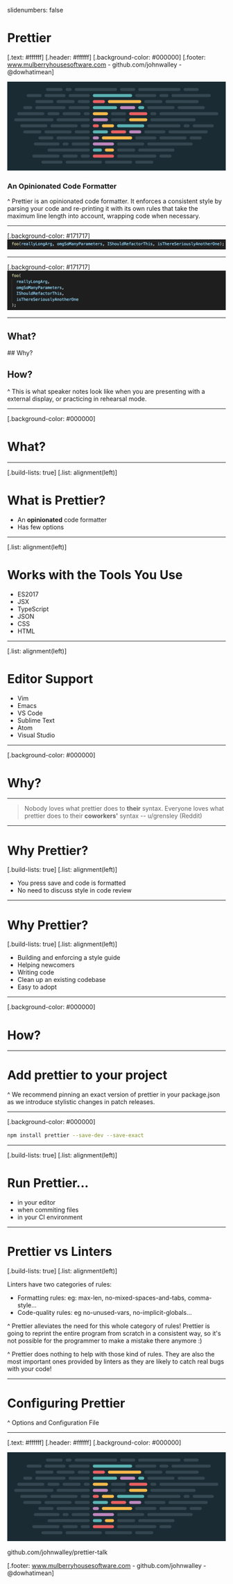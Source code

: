 slidenumbers: false

# Prettier
[.text: #ffffff]
[.header: #ffffff]
[.background-color: #000000]
[.footer: www.mulberryhousesoftware.com - github.com/johnwalley - @dowhatimean]

![](title.png)

### An Opinionated Code Formatter

^ Prettier is an opinionated code formatter. It enforces a consistent style by parsing your code and re-printing it with its own rules that take the maximum line length into account, wrapping code when necessary.

---
[.background-color: #171717]
![fit](before.png)

---
[.background-color: #171717]
![fit](after.png)

---

## What?

## Why?

## How?

^ This is what speaker notes look like when you are presenting with a external display, or practicing in rehearsal mode.

---
[.background-color: #000000]

# What?

---
[.build-lists: true]
[.list: alignment(left)]

# What is Prettier?

- An **opinionated** code formatter
- Has few options

---
[.list: alignment(left)]

# Works with the Tools You Use

- ES2017
- JSX
- TypeScript
- JSON
- CSS
- HTML

---
[.list: alignment(left)]

# Editor Support

- Vim
- Emacs
- VS Code
- Sublime Text
- Atom
- Visual Studio

---
[.background-color: #000000]

# Why?

---

> Nobody loves what prettier does to **their** syntax.
> Everyone loves what prettier does to their **coworkers'** syntax
> -- u/grensley (Reddit)

---

# Why Prettier?

[.build-lists: true]
[.list: alignment(left)]

- You press save and code is formatted
- No need to discuss style in code review

---

# Why Prettier?

[.build-lists: true]
[.list: alignment(left)]

- Building and enforcing a style guide
- Helping newcomers
- Writing code
- Clean up an existing codebase
- Easy to adopt

---
[.background-color: #000000]

# How?

---

# Add prettier to your project

^ We recommend pinning an exact version of prettier in your package.json as we introduce stylistic changes in patch releases.

---
[.background-color: #000000]

```bash
npm install prettier --save-dev --save-exact
```

---
[.build-lists: true]
[.list: alignment(left)]

# Run Prettier...

- in your editor
- when commiting files
- in your CI environment

---

# Prettier vs Linters
[.build-lists: true]
[.list: alignment(left)]

Linters have two categories of rules:

- Formatting rules: eg: max-len, no-mixed-spaces-and-tabs, comma-style...
- Code-quality rules: eg no-unused-vars, no-implicit-globals...

^ Prettier alleviates the need for this whole category of rules! Prettier is going to reprint the entire program from scratch in a consistent way, so it's not possible for the programmer to make a mistake there anymore :)

^ Prettier does nothing to help with those kind of rules. They are also the most important ones provided by linters as they are likely to catch real bugs with your code!

---

# Configuring Prettier

^ Options and Configuration File

---
[.text: #ffffff]
[.header: #ffffff]
[.background-color: #000000]

![](title.png)

github.com/johnwalley/prettier-talk

[.footer: www.mulberryhousesoftware.com - github.com/johnwalley - @dowhatimean]